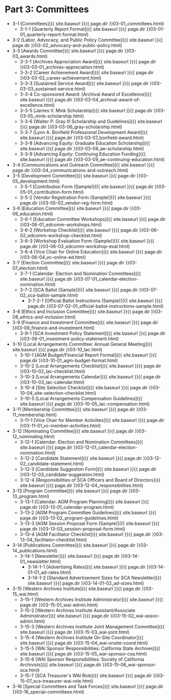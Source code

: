 # Part 3:  Committees
- 3-1     [Committees]({{ site.baseurl }}{{ page.dir }}03-01_committees.html)
  - 3-1-1     [Quarterly Report Format]({{ site.baseurl }}{{ page.dir }}03-01-01_quarterly-report-format.html)
- 3-2     [Labor, Advocacy, and Public Policy Committee]({{ site.baseurl }}{{ page.dir }}03-02_advocacy-and-public-policy.html)
- 3-3     [Awards Committee]({{ site.baseurl }}{{ page.dir }}03-03_awards.html)
  - 3-3-1     [Archives Appreciation Award]({{ site.baseurl }}{{ page.dir }}03-03-01_archives-appreciation.html)
  - 3-3-2     [Career Achievement Award]({{ site.baseurl }}{{ page.dir }}03-03-02_career-achievement.html)
  - 3-3-3     [Sustained Service Award]({{ site.baseurl }}{{ page.dir }}03-03-03_sustained-service.html)
  - 3-3-4     Co-sponsored Award:  [Archival Award of Excellence]({{ site.baseurl }}{{ page.dir }}03-03-04_archival-award-of-excellence.html)
  - 3-3-5     [James V. Mink Scholarship]({{ site.baseurl }}{{ page.dir }}03-03-05_mink-scholarship.html)
  - 3-3-6     [Walter P. Gray III Scholarship and Guidelines]({{ site.baseurl }}{{ page.dir }}03-03-06_gray-scholarship.html)
  - 3-3-7     [Lynn A. Bonfield Professional Development Award]({{ site.baseurl }}{{ page.dir }}03-03-07_bonfield-award.html)
  - 3-3-8     [Advancing Equity: Graduate Education Scholarship]({{ site.baseurl }}{{ page.dir }}03-03-08_ae-scholarship.html)
  - 3-3-9     [Advancing Equity: Continuing Education Funding]({{ site.baseurl }}{{ page.dir }}03-03-09_ae-continuing-education.html)
- 3-4     [Communications and Outreach Committee]({{ site.baseurl }}{{ page.dir }}03-04_communications-and-outreach.html)
- 3-5     [Development Committee]({{ site.baseurl }}{{ page.dir }}03-05_development.html)
  - 3-5-1     [Contribution Form (Sample)]({{ site.baseurl }}{{ page.dir }}03-05-01_contribution-form.html)
  - 3-5-2     [Vendor Registration Form (Sample)]({{ site.baseurl }}{{ page.dir }}03-05-02_vendor-reg-form.html)
- 3-6     [Education Committee]({{ site.baseurl }}{{ page.dir }}03-06_education.html)
  - 3-6-1     [Education Committee Workshops]({{ site.baseurl }}{{ page.dir }}03-06-01_edcomm-workshops.html)
  - 3-6-2     [Workshop Checklist]({{ site.baseurl }}{{ page.dir }}03-06-02_edcomm-workshop-checklist.html)
  - 3-6-3     [Workshop Evaluation Form (Sample)]({{ site.baseurl }}{{ page.dir }}03-06-03_edcomm-workshop-eval.html)
  - 3-6-4     [Vice Chair for Online Education]({{ site.baseurl }}{{ page.dir }}03-06-04_vc-online-ed.html)
- 3-7     [Election Committee]({{ site.baseurl }}{{ page.dir }}03-07_election.html)
  - 3-7-1     [Calendar: Election and Nomination Committees]({{ site.baseurl }}{{ page.dir }}03-07-01_calendar-election-nomination.html)
  - 3-7-2     [SCA Ballot (Sample)]({{ site.baseurl }}{{ page.dir }}03-07-02_sca-ballot-sample.html)
    - 3-7-2-1     [Official Ballot Instructions (Sample)]({{ site.baseurl }}{{ page.dir }}03-07-02-01_official-ballot-instructions-sample.html)
- 3-8     [Ethics and Inclusion Committee]({{ site.baseurl }}{{ page.dir }}03-08_ethics-and-inclusion.html)
- 3-9     [Finance and Investment Committee]({{ site.baseurl }}{{ page.dir }}03-09_finance-and-investment.html)
  - 3-9-1     [SCA Investment Policy Statement]({{ site.baseurl }}{{ page.dir }}03-09-01_investment-policy-statement.html)
- 3-10   [Local Arrangements Committee: Annual General Meeting]({{ site.baseurl }}{{ page.dir }}03-10_lac.html)
  - 3-10-1   [AGM Budget/Financial Report Format]({{ site.baseurl }}{{ page.dir }}03-10-01_agm-budget-format.html)
  - 3-10-2   [Local Arrangements Checklist]({{ site.baseurl }}{{ page.dir }}03-10-02_lac-checklist.html)
  - 3-10-3   [Local Arrangements Calendar]({{ site.baseurl }}{{ page.dir }}03-10-03_lac-calendar.html)
  - 3-10-4   [Site Selection Checklist]({{ site.baseurl }}{{ page.dir }}03-10-04_site-selection-checklist.html)
  - 3-10-5   [Local Arrangements Compensation Guidelines]({{ site.baseurl }}{{ page.dir }}03-10-05_lac-compensation.html)
- 3-11   [Membership Committee]({{ site.baseurl }}{{ page.dir }}03-11_membership.html)
  - 3-11-1   [Vice Chair for Member Activities]({{ site.baseurl }}{{ page.dir }}03-11-01_vc-member-activities.html)
- 3-12   [Nominating Committee]({{ site.baseurl }}{{ page.dir }}03-12_nominating.html)
  - 3-12-1   [Calendar: Election and Nomination Committees]({{ site.baseurl }}{{ page.dir }}03-12-01_calendar-election-nomination.html)
  - 3-12-2   [Candidate Statement]({{ site.baseurl }}{{ page.dir }}03-12-02_candidate-statement.html)
  - 3-12-3   [Candidate Suggestion Form]({{ site.baseurl }}{{ page.dir }}03-12-03_candidate-suggestion.html)
  - 3-12-4   [Responsibilities of SCA Officers and Board of Directors]({{ site.baseurl }}{{ page.dir }}03-12-04_responsibilities.html)
- 3-13   [Program Committee]({{ site.baseurl }}{{ page.dir }}03-13_program.html)
  - 3-13-1   [Calendar: AGM Program Planning]({{ site.baseurl }}{{ page.dir }}03-13-01_calendar-program.html)
  - 3-13-2   [AGM Program Committee Guidelines]({{ site.baseurl }}{{ page.dir }}03-13-02_program-guidelines.html)
  - 3-13-3   [AGM Session Proposal Form (Sample)]({{ site.baseurl }}{{ page.dir }}03-13-03_session-proposal-form.html)
  - 3-13-4   [AGM Facilitator Checklist]({{ site.baseurl }}{{ page.dir }}03-13-04_facilitator-checklist.html)
- 3-14   [Publications Committee]({{ site.baseurl }}{{ page.dir }}03-14_publications.html)
  - 3-14-1   [Newsletter]({{ site.baseurl }}{{ page.dir }}03-14-01_newsletter.html)
    - 3-14-1-1   [Advertising Rates]({{ site.baseurl }}{{ page.dir }}03-14-01-01_ad-rates.html)
    - 3-14-1-2   [Standard Advertisement Sizes for SCA Newsletter]({{ site.baseurl }}{{ page.dir }}03-14-01-02_ad-sizes.html)
- 3-15   [Western Archives Institute]({{ site.baseurl }}{{ page.dir }}03-15_wai.html)
  - 3-15-1   [Western Archives Institute Administrator]({{ site.baseurl }}{{ page.dir }}03-15-01_wai-admin.html)
  - 3-15-2   [Western Archives Institute Assistant/Associate Administrator]({{ site.baseurl }}{{ page.dir }}03-15-02_wai-assoc-admin.html)
  - 3-15-3   [Western Archives Institute Joint Management Committee]({{ site.baseurl }}{{ page.dir }}03-15-03_wai-joint.html)
  - 3-15-4   [Western Archives Institute On-Site Coordinator]({{ site.baseurl }}{{ page.dir }}03-15-04_wai-onsite-coord.html)
  - 3-15-5   [WAI Sponsor Responsibilities: California State Archives]({{ site.baseurl }}{{ page.dir }}03-15-05_wai-sponsor-csa.html)
  - 3-15-6   [WAI Sponsor Responsibilities: Society of California Archivists]({{ site.baseurl }}{{ page.dir }}03-15-06_wai-sponsor-sca.html)
  - 3-15-7   [SCA Treasurer's WAI Role]({{ site.baseurl }}{{ page.dir }}03-15-07_sca-treasurer-wai-role.html)
- 3-16   [Special Committees and Task Forces]({{ site.baseurl }}{{ page.dir }}03-16_special-committees.html)
